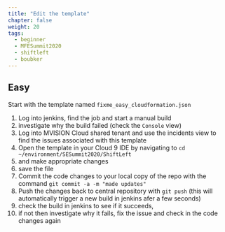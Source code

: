 ```yaml
---
title: "Edit the template"
chapter: false
weight: 20
tags:
  - beginner
  - MFESummit2020
  - shiftleft
  - boubker
---
```

## Easy
Start with the template named `fixme_easy_cloudformation.json`
1. Log into jenkins, find the job and start a manual build
1. investigate why the build failed (check the `Console` view)
1. Log into MVISION Cloud shared tenant and use the incidents view to find the issues associated with this template
1. Open the template in your Cloud 9 IDE by navigating to `cd ~/environment/SESummit2020/ShiftLeft` 
1. and make appropriate changes
1. save the file
1. Commit the code changes to your local copy of the repo with the command ``git commit -a -m "made updates"``
1. Push the changes back to central repository with ``git push`` (this will automatically trigger a new build in jenkins afer a few seconds)
1. check the build in jenkins to see if it succeeds, 
1. if not then investigate why it fails, fix the issue and check in the code changes again 
